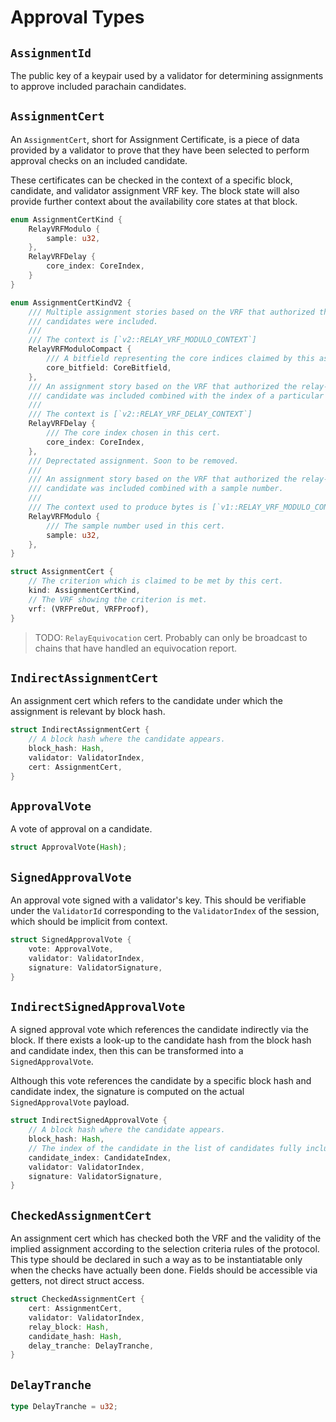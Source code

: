 # Approval Types

## `AssignmentId`

The public key of a keypair used by a validator for determining assignments to approve included parachain candidates.

## `AssignmentCert`

An `AssignmentCert`, short for Assignment Certificate, is a piece of data provided by a validator to prove that they have been selected to perform approval checks on an included candidate.

These certificates can be checked in the context of a specific block, candidate, and validator assignment VRF key. The block state will also provide further context about the availability core states at that block.

```rust
enum AssignmentCertKind {
    RelayVRFModulo {
        sample: u32,
    },
    RelayVRFDelay {
        core_index: CoreIndex,
    }
}

enum AssignmentCertKindV2 {
    /// Multiple assignment stories based on the VRF that authorized the relay-chain block where the
    /// candidates were included.
    ///
    /// The context is [`v2::RELAY_VRF_MODULO_CONTEXT`]
    RelayVRFModuloCompact {
        /// A bitfield representing the core indices claimed by this assignment.
        core_bitfield: CoreBitfield,
    },
    /// An assignment story based on the VRF that authorized the relay-chain block where the
    /// candidate was included combined with the index of a particular core.
    ///
    /// The context is [`v2::RELAY_VRF_DELAY_CONTEXT`]
    RelayVRFDelay {
        /// The core index chosen in this cert.
        core_index: CoreIndex,
    },
    /// Deprectated assignment. Soon to be removed.
    ///  
    /// An assignment story based on the VRF that authorized the relay-chain block where the
    /// candidate was included combined with a sample number.
    ///
    /// The context used to produce bytes is [`v1::RELAY_VRF_MODULO_CONTEXT`]
    RelayVRFModulo {
        /// The sample number used in this cert.
        sample: u32,
    },
}

struct AssignmentCert {
    // The criterion which is claimed to be met by this cert.
    kind: AssignmentCertKind,
    // The VRF showing the criterion is met.
    vrf: (VRFPreOut, VRFProof),
}
```

> TODO: `RelayEquivocation` cert. Probably can only be broadcast to chains that have handled an equivocation report.

## `IndirectAssignmentCert`

An assignment cert which refers to the candidate under which the assignment is relevant by block hash.

```rust
struct IndirectAssignmentCert {
    // A block hash where the candidate appears.
    block_hash: Hash,
    validator: ValidatorIndex,
    cert: AssignmentCert,
}
```

## `ApprovalVote`

A vote of approval on a candidate.

```rust
struct ApprovalVote(Hash);
```

## `SignedApprovalVote`

An approval vote signed with a validator's key. This should be verifiable under the `ValidatorId` corresponding to the `ValidatorIndex` of the session, which should be implicit from context.

```rust
struct SignedApprovalVote {
    vote: ApprovalVote,
    validator: ValidatorIndex,
    signature: ValidatorSignature,
}
```

## `IndirectSignedApprovalVote`

A signed approval vote which references the candidate indirectly via the block. If there exists a look-up to the candidate hash from the block hash and candidate index, then this can be transformed into a `SignedApprovalVote`.

Although this vote references the candidate by a specific block hash and candidate index, the signature is computed on the actual `SignedApprovalVote` payload.

```rust
struct IndirectSignedApprovalVote {
    // A block hash where the candidate appears.
    block_hash: Hash,
    // The index of the candidate in the list of candidates fully included as-of the block.
    candidate_index: CandidateIndex,
    validator: ValidatorIndex,
    signature: ValidatorSignature,
}
```

## `CheckedAssignmentCert`

An assignment cert which has checked both the VRF and the validity of the implied assignment according to the selection criteria rules of the protocol. This type should be declared in such a way as to be instantiatable only when the checks have actually been done. Fields should be accessible via getters, not direct struct access.

```rust
struct CheckedAssignmentCert {
    cert: AssignmentCert,
    validator: ValidatorIndex,
    relay_block: Hash,
    candidate_hash: Hash,
    delay_tranche: DelayTranche,
}
```

## `DelayTranche`

```rust
type DelayTranche = u32;
```

